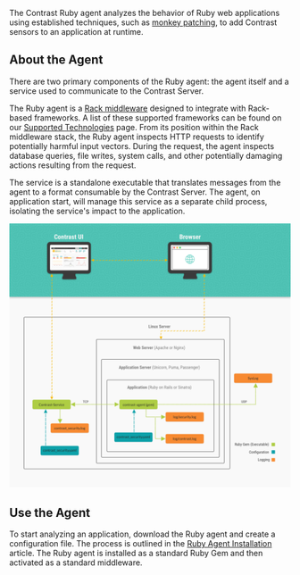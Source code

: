 
<!-- 
title: "Ruby Agent Overview "
description: "Troubleshooting the Ruby Agent"
tags: "installation Ruby on Rails agent troubleshooting"
-->

The Contrast Ruby agent analyzes the behavior of Ruby web applications using established techniques, such as 
[monkey patching](https://en.wikipedia.org/wiki/Monkey_patch), to add Contrast sensors to an application at runtime.
 
## About the Agent

There are two primary components of the Ruby agent: the agent itself and a service used to communicate to the Contrast
Server.
 
The Ruby agent is a [Rack middleware](http://rack.github.io/) designed to integrate with Rack-based frameworks. 
A list of these supported frameworks can be found on our [Supported Technologies](installation-ruby.html#ruby-supported)
page. From its position within the Rack middleware stack, the Ruby agent inspects HTTP requests to identify potentially 
harmful input vectors. During the request, the agent inspects database queries, file writes, system calls, and other 
potentially damaging actions resulting from the request. 
 
The service is a standalone executable that translates messages from the agent to a format consumable by the Contrast
Server. The agent, on application start, will manage this service as a separate child process, isolating the service's
impact to the application. 

<a href="assets/images/Ruby-agent-arch.png" rel="lightbox" title="Ruby agent architecture"><img class="thumbnail" src="assets/images/Ruby-agent-arch.png"/></a>

## Use the Agent 

To start analyzing an application, download the Ruby agent and create a configuration file. The process is outlined in
the [Ruby Agent Installation](installation-ruby.html#ruby-install) article. The Ruby agent is installed as a standard
Ruby Gem and then activated as a standard middleware.

